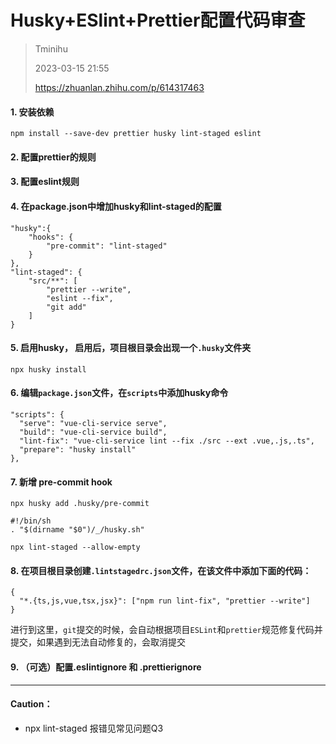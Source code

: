 # Husky+ESlint+Prettier配置代码审查

> Tminihu
>
>  2023-03-15 21:55
>
> https://zhuanlan.zhihu.com/p/614317463

#### 1. 安装依赖

```text
npm install --save-dev prettier husky lint-staged eslint
```

#### 2. 配置prettier的规则

#### 3. 配置eslint规则

#### 4. 在package.json中增加husky和lint-staged的配置

```text
"husky":{
    "hooks": {
        "pre-commit": "lint-staged"
    }
},
"lint-staged": {
    "src/**": [
        "prettier --write",
        "eslint --fix",
        "git add"
    ]
}
```

#### 5. 启用husky， 启用后，项目根目录会出现一个`.husky`文件夹

```text
npx husky install
```

#### 6. 编辑`package.json`文件，在`scripts`中添加husky命令

```text
"scripts": {
  "serve": "vue-cli-service serve",
  "build": "vue-cli-service build",
  "lint-fix": "vue-cli-service lint --fix ./src --ext .vue,.js,.ts",
  "prepare": "husky install"
},
```

#### 7. 新增 pre-commit hook

```text
npx husky add .husky/pre-commit

#!/bin/sh
. "$(dirname "$0")/_/husky.sh"

npx lint-staged --allow-empty
```

#### 8. 在项目根目录创建`.lintstagedrc.json`文件，在该文件中添加下面的代码：

```text
{
  "*.{ts,js,vue,tsx,jsx}": ["npm run lint-fix", "prettier --write"]
}
```

进行到这里，`git`提交的时候，会自动根据项目`ESLint`和`prettier`规范修复代码并提交，如果遇到无法自动修复的，会取消提交

#### 9. （可选）配置.eslintignore 和 .prettierignore

---

#### Caution：

- npx lint-staged 报错见常见问题Q3